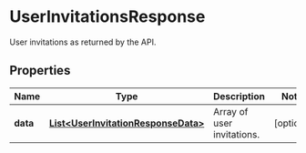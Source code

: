 # UserInvitationsResponse

User invitations as returned by the API.

## Properties

| Name     | Type                                                                        | Description                | Notes      |
| -------- | --------------------------------------------------------------------------- | -------------------------- | ---------- |
| **data** | [**List&lt;UserInvitationResponseData&gt;**](UserInvitationResponseData.md) | Array of user invitations. | [optional] |
